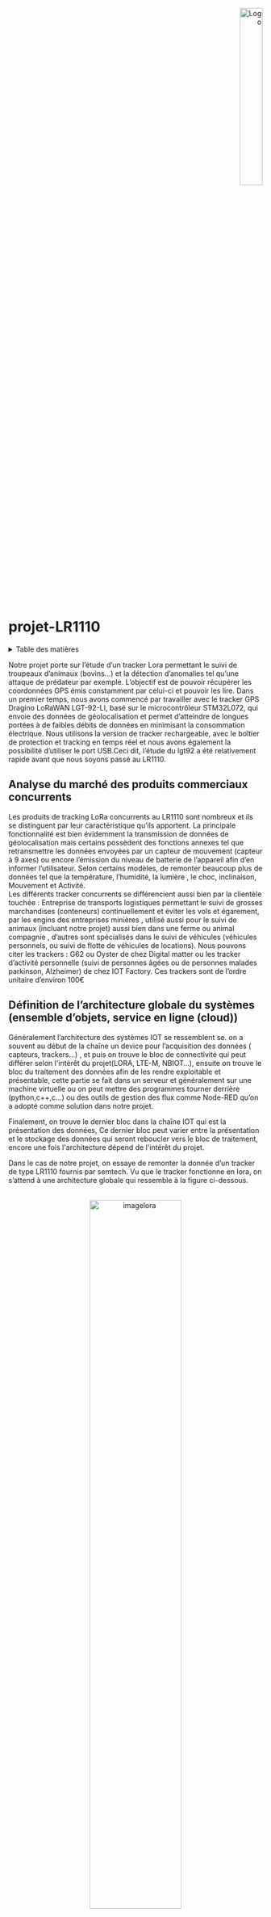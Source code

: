 <br />
<div align="right">
  <a href="https://github.com//Khalilsaidi-polybot/projet-LR1110/blob/main/README.md">
    <img src="images/logo inp Polytech grenoble.png" alt="Logo" width=30% height=30%>
  </a>
</div>

<!-- title -->

# projet-LR1110    



<!-- TABLE OF CONTENTS -->
<details>
  <summary>Table des matières</summary>
  <ol>
    <li><a href="#1- Analyse du marché des produits commerciaux concurrents">Analyse du marché des produits commerciaux concurrents</a></li>
    <li><a href="#2- Définition de l’architecture globale du systèmes (ensemble d’objets, service en ligne (cloud))">Définition de l’architecture globale du systèmes (ensemble d’objets, service en ligne (cloud))</a>
      <ul>
        <li><a href="#2-1- 1er bloc: acquisition">1er bloc: acquisition</a></li>
        <li><a href="#2-2- 2eme bloc: connectivité">2eme bloc: connectivité</a></li>
        <li><a href="#2-3- 3eme bloc: traitement des données">3eme bloc: traitement des données</a></li>
        <li><a href="#2-4- 4eme bloc: présentation des données">4eme bloc: présentation des données</a></li>
      </ul> 
    </li>
   <li><a href="#3- Définition de la sécurité globale (clé de chiffrage)">Définition de la sécurité globale (clé de chiffrage</a>
      <li><a href="#4- Respect de la vie privée du service (RGPD)">Respect de la vie privée du service (RGPD)</a>
      <li><a href="#5- Estimation du coût de la BOM du produit pour 5000 unités produites et estimation de la durée de vie de la batterie de l’objet">Estimation du coût de la BOM du produit pour 5000 unités produites et estimation de la durée de vie de la batterie de l’objet</a>
       <li><a href="#6- Réaliser une analyse (brève) du cycle de vie du produit “durable” et “sobre” (ACV)">Réaliser une analyse (brève) du cycle de vie du produit “durable” et “sobre” (ACV)</a>
  </ol>
</details>




Notre projet porte sur l’étude d’un tracker Lora  permettant le suivi de troupeaux d’animaux (bovins...) et la détection d’anomalies tel qu’une attaque de prédateur par exemple.  L’objectif est de pouvoir récupérer les coordonnées GPS émis constamment par celui-ci et pouvoir les lire.
Dans un premier temps,  nous avons commencé par travailler avec le tracker GPS Dragino LoRaWAN LGT-92-LI, basé sur le microcontrôleur STM32L072, qui envoie des données de géolocalisation et permet d’atteindre de longues portées à de faibles débits de données en minimisant la consommation électrique. Nous utilisons la version de tracker rechargeable, avec le boîtier de protection et tracking en temps réel et nous avons également la possibilité d’utiliser le port USB.Ceci dit, l’étude du lgt92 a été relativement rapide avant que nous soyons passé au LR1110.

<!-- Analyse du marché des produits commerciaux concurrents -->
## Analyse du marché des produits commerciaux concurrents


 
Les produits de tracking LoRa concurrents au LR1110 sont nombreux et ils se distinguent par leur caractéristique qu’ils apportent. La principale fonctionnalité est bien évidemment la transmission de données de géolocalisation mais certains possèdent des fonctions annexes tel que retransmettre les données envoyées par un capteur de mouvement (capteur à 9 axes) ou encore l’émission du niveau de batterie de l’appareil afin d’en informer l’utilisateur. Selon certains modèles, de remonter beaucoup plus de données tel que la température, l’humidité, la lumière , le choc, inclinaison, Mouvement et Activité.     	
Les différents tracker concurrents se différencient aussi bien par la clientèle touchée : Entreprise de transports logistiques permettant le suivi de grosses marchandises (conteneurs)  continuellement et éviter les vols et égarement, par les engins des entreprises minières , utilisé aussi pour le suivi de animaux (incluant notre projet) aussi bien dans une ferme ou animal compagnie , d’autres sont spécialisés dans le suivi de véhicules (véhicules personnels, ou suivi de flotte de véhicules de locations).
Nous pouvons citer les trackers :  G62 ou Oyster de chez Digital matter ou les tracker d’activité personnelle (suivi de personnes âgées ou de personnes malades parkinson, Alzheimer) de chez IOT Factory. Ces trackers sont de l’ordre unitaire d’environ 100€





<!-- Définition de l’architecture globale du systèmes (ensemble d’objets, service en ligne (cloud)) -->
## Définition de l’architecture globale du systèmes (ensemble d’objets, service en ligne (cloud))


Généralement l’architecture des systèmes IOT se ressemblent se. on a souvent au début de la chaîne un device pour l’acquisition des données ( capteurs, trackers…) , et puis on trouve le bloc de connectivité qui peut différer selon l'intérêt du projet(LORA, LTE-M, NBIOT…), ensuite on trouve le bloc du traitement des données afin de les rendre  exploitable et présentable, cette partie se fait dans un serveur et généralement sur une machine virtuelle ou on peut mettre des programmes tourner derrière (python,c++,c…) ou des outils de gestion des flux comme Node-RED qu’on a adopté comme solution dans notre projet.

Finalement, on trouve le dernier bloc dans la chaîne IOT qui est la présentation des données, Ce dernier bloc peut varier entre la présentation et le stockage des données qui seront reboucler vers le bloc de traitement, encore une fois l'architecture dépend de l'intérêt du projet. 

Dans le cas de  notre projet, on essaye de remonter la donnée d’un tracker de type LR1110 fournis par semtech. Vu que le tracker fonctionne en lora, on s’attend à une architecture globale qui ressemble à la figure ci-dessous.


<br />
<div align="center">
  <a href="https://github.com//Khalilsaidi-polybot/projet-LR1110/blob/main/README.md">
    <img src="images/LoRa-architecture-20.jpg" alt="imagelora" width=60% height=60%>
  </a>
</div>


On fait communiquer le tracker en lora avec la gateway fournis par fablab, récupérer les donnée en temps réel depuis le serveur TTN et finalement faire une intégration MQTT qui nous permettra de récupérer les données sur notre propre serveur afin de les traiter et les présenter sur un autre endpoint ( qu’il soit un fichier .log sur notre machine virtuelle ou une application sur un téléphone).



<!-- 1er bloc: acquisition -->
### 1er bloc: acquisition:

<br />
<div align="center">
  <a href="https://github.com//Khalilsaidi-polybot/projet-LR1110/blob/main/README.md">
    <img src="images/141188110.png" alt="image" width=30% height=30%>
  </a>
</div>
Pour le bloc d’acquisition on a un tracker LR1110 fournis de Semtech est un module de traqueur GPS/GNSS ultra-basse consommation qui intègre un récepteur GPS/GNSS haute sensibilité, une horloge temps réel (RTC), un processeur Arm Cortex-M0+ et une mémoire flash. Il prend en charge les signaux GPS, GLONASS, BeiDou, Galileo et QZSS et peut fonctionner avec une alimentation de seulement 1.8V à 3.3V. Le module peut être utilisé dans des applications telles que les trackers de localisation pour animaux, les suiveurs de vélos et les dispositifs de suivi de personnes.




<!-- 2eme bloc: connectivité -->
### 2eme bloc: connectivité:

Pour le bloc de connectivité, Le tracker était déjà réclamée par l’utilisateur sur un serveur ttn, pour qu’on puisse l’utiliser  on a partagé les droits d'accès à ce device avec nous. Les droits partagés étaient restreints or on n'avait pas accès à tout ( partie intégration, partie de décodage encodage…). Donc, pour satisfaire cette partie de connectivité, et pouvoir récupérer les données pour pouvoir les traiter ensuite, nous avons implémenter un client MQTT sur notre propre serveur et se souscrire sur le topic de ce device qui est lui même considéré comme un client sur le broker implémenter sur le serveur TTN.




<!-- 3eme bloc: traitement des données -->
### 3eme bloc: traitement des données

Pour le bloc de traitement des données on va s'intéresser à la configuration de notre device, au format des messages uplink et downlink échangés et le filtrage des messages. Notre Devise LR1110, comme mentionné précédemment, est déjà réclamé sur TTN, donc il réussit de faire le Join et envoyer son message à base64 qui sera décodé et transformé en JSON sur le serveur TTN, notre rôle c’est récupérer ce message qui sera sous forme de buffer string, le rendre sous format JSON encore une fois, le filtrer et puis stocker les donnée dans un fichier .log ou les présenter sur une interface graphique.



<div align="center">
  <a href="https://github.com//Khalilsaidi-polybot/projet-LR1110/blob/main/README.md">
    <img src="images/join reussi.PNG" alt="image" width=60% height=60%>
  </a>
</div>

On a pu créer notre propre serveur en créant une instance élastique sur AWS de type linux debian. Sur notre machine virtuelle implémentée dans notre serveur, on a installé les outils nécessaires pour établir une communication avec le broker tels que Node-RED, TLS…) 




<br />
<div align="center">
  <a href="https://github.com//Khalilsaidi-polybot/projet-LR1110/blob/main/README.md">
    <img src="images/instance.jpg" alt="image" width=60% height=60%>
  </a>
</div>


<br />
<div align="center">
  <a href="https://github.com//Khalilsaidi-polybot/projet-LR1110/blob/main/README.md">
    <img src="images/cnction.jpg" alt="image" width=60% height=60%>
  </a>
</div>


<br />
<div align="center">
  <a href="https://github.com//Khalilsaidi-polybot/projet-LR1110/blob/main/README.md">
    <img src="images/nodeee.png" alt="image" width=60% height=60%>
  </a>
</div>

Il est important de mentionner les métriques logiciels dans cette partie.
Les codes nécessaires pour réussir cette communication sont : 
-le code du encodeur/décodeur sur le serveur TTN pour transformer les messages de la base64 vers JSON.
- Le code de notre fonction sur NODE pour filtrer L’objet JSON afin d’avoir que la latitude et longitude ainsi que l’accuracy qui sera responsable de déterminer le rayon de la position du tracker.Vous pouvez trouvez les codes dans les fichiers dans le projet. Le fait de se baser sur des outils comme NODE pour gérer les flux nous permet d’utiliser moins de codes donc avoir une implémentation simple et robuste.



<br />
<div align="center">
  <a href="https://github.com//Khalilsaidi-polybot/projet-LR1110/blob/main/README.md">
    <img src="images/flux.PNG" alt="image" width=60% height=60%>
  </a>
</div>




<!-- 4eme bloc: présentation des données -->
### 4eme bloc: présentation des données

Pour le dernier bloc on a choisi de présenter la position du tracker sur un plan en utilisant le package Worldmap et puis mettre un end point sur red-remote ce qui nous permet de visualiser la position sur votre téléphone.





<br />
<div align="center">
  <a href="https://github.com//Khalilsaidi-polybot/projet-LR1110/blob/main/README.md">
    <img src="images/position.jpg" alt="image" width=40% height=40%>
  </a>
</div>

<!-- Définition de la sécurité globale (clé de chiffrage) -->
## Définition de la sécurité globale (clé de chiffrage)

  Sur l’aspect matériel, le tracker LR1110 dispose d’une suite d’octets définissant le Dev EUI ET LE JoinEUI. Ces codes sont attribués à titre unique pour identifier un appareil dans un réseau Lora : le JoinEUI est utilisé pour l’inscription du tracker dans le réseau et le DevEUI permet d’identifier de manière unique le tracker dans le réseau Lora.

On l’utilise pour établir une communication sécurisée. Le tracker est basé sur un algorithme de chiffrement par blocs AES-128, les données sont traitées par blocs de 128 bits. Il permet de sécuriser les données de localisations et les communications établies. Il prend en charge l’authentification entre appareils à l’aide de clés partagés (via protocole LoraWAN) et permet la confidentialité des informations pour empêcher les accès non autorisés.
 
#### -Sur l’aspect logiciel :
 
La sécurité des gateways Lora repose sur deux protocoles de sécurité : AES-128 et OTAA, permettant de chiffrer les données les données transmises et de gérer la configuration des appareils connectés.
TTN (The Things Networks) est un réseau d’IOT qui utilise aussi le protocole de sécurité AES-128 qui va protéger en chiffrant les données transmises. Le protocole de communication IOT utilisé est : MQTT (Message Queue Telemetry Transport) et permet aux devices IoT (le tracker) de se connecter, dans la finalité, au serveur aws et recevoir les données de géolocalisation. Nous utilisons le protocole de chiffrement TLS pour chiffrer les données transmises



<!-- Respect de la vie privée du service (RGPD) -->
## 4- Respect de la vie privée du service (RGPD)


 
D’après la RGPD, les dispositifs de traceurs GPS utilisés pour suivre une personne, un objet, un animal ou un véhicule, se fait uniquement si celles-ci ont été prévenues (ou leurs propriétaires). Autrement, c’est considéré comme une entrave aux libertés. La loi prévoit une peine de prison pouvant aller jusqu’à 5 ans avec amendes qui varie dépendamment de si l’on est une personne morale ou physique.                	    
Cependant les normes sont différentes sur les balises gps relevant du domaine militaire et civil, offrant de meilleures  précisions sur les applications militaires. Cependant, il n’est pas indiqué le rayon de précision (en mètres) sur la localisation.
 
Notre projet traite des données personnelles en l’occurrence avec la remontée des informations de localisations qu’il transmet continuellement ce qui signifie que toutes 10 minutes la position est remise à jour avec les nouvelles données. Il existe bel et bien des risques d’atteintes au respect de la vie privée au dépend de notre projet IOT.
 
Nous l’avons utilisé à des fins pédagogiques dans le but de simuler le tracking de bovins. Les risques d’atteintes à la vie privée du projet IOT:
 
#### -          La collecte de données personnelles sur la position de localisation du trackeur à des fins malveillantes ou
#### -          Commerciales pour la revente des données à des services Tiers sans consentement des utilisateurs,
Tout cela entraine une violation de la vie privée.
 
Durant nos phases de tests et de configuration du lr1110, nous avons modifié  les paramètres de durée de transmission de données, et sur l’accuracy en testant plusieurs scénarios différents :tel que la diminution du rayon afin d’avoir une meilleure précision dans la réception des données de localisation et la réduction du temps de communication permettant la mise à jour des données de géolocalisation plus fréquemment.


<!-- Estimation du coût de la BOM du produit pour 5000 unités produites et estimation de la durée de vie de la batterie de l’objet -->
## 5- Estimation du coût de la BOM du produit pour 5000 unités produites et estimation de la durée de vie de la batterie de l’objet








Nous avons utilisé le tracker tel qu’il est vendu et nous n’avons pas eu besoin de réaliser le PCB , ou le boîtier contenant le microcontrôleur, connecteurs , et module RF. Nous avons uniquement interagit avec la partie logicielle du tracker pour le faire fonctionner. De plus nous n’avons pas accès aux fournisseurs de semtech, Il sera donc difficile d’en faire une estimation du coût de la BOM.
 
Le coût du traceur se retrouve au prix d’environ 80 €. Cela dit, nous avons identifié les éléments qui composent l’intérieur du traceur puisque nous l’avons démonté à plusieurs reprises lorsque celui-ci ne voulait pas démarrer. Ainsi, il est composé du module Lora semtech LR1110, le MCU, la panoplie des composants électroniques, la batteries (2 piles ½ AA), les connecteurs et la PCB.
 
A partir de ces éléments, on estime le cout d’achat pour chaque composant : le MCU à environ 5-10 €,mémoire flash à 2€,module Lora semetech lr1110 à 20€, composant électronique à environ 4€, batterie environ 3€, boîtier environ 4€ . On peut estimer le cout total de la BOM pour 5000 unités produites à environ 75000€ - 110000€. Les prix incluent également le coût de tests et de certification ETSI du produit.
 
Ici, la batterie est de type demi-AA et la durée de vie de la batterie dépend de plusieurs paramètres tel que la fréquence et conditions d'utilisation. D’après la documentation technique, elle stipule que pour une utilisation normale (device non altéré par la température de stockage par exemple), la durée est de 2 à 3ans.




<!-- Réaliser une analyse (brève) du cycle de vie du produit “durable” et “sobre” (ACV) -->
## 6- Réaliser une analyse (brève) du cycle de vie du produit “durable” et “sobre” (ACV)



L’analyse du cycle de vie d’un produit correspond à l’analyse des impacts environnementaux du LR1110 depuis la production de celui-ci où sont pris en compte l’impact des matières premières tel que le silicium permettant la réalisation des chips, le plastique pour l’enveloppe ou d’autres matières pour le boitier. La phase de production est celle ou il faut prendre le plus en compte l’empreinte environnementale (énergie dépensée, pollution émise lors de l’impression et assemblage des produits composant le tracker…).

Enfin, la consommation d’énergie est un autre des facteurs importants à prendre en compte. Cependant il n’est pas facile de justifier ces étapes avec des nombres concrètement puisqu’il est quasi impossible de remonter toute la chaîne de production, fabrication et d’assemblage.

